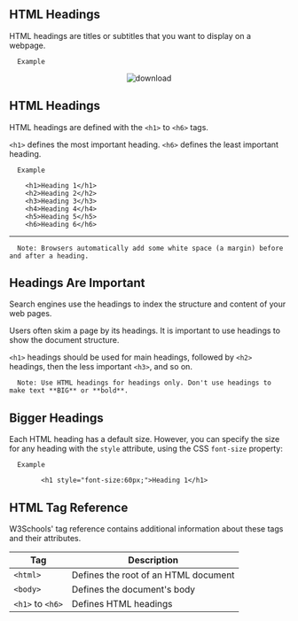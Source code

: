 HTML Headings
---

HTML headings are titles or subtitles that you want to display on a webpage.


      Example

<p align = "center"

![download](https://user-images.githubusercontent.com/47166768/190172730-a5b337f6-c9be-470d-95e9-97591c3c2df8.png)

</p>














HTML Headings
---
HTML headings are defined with the `<h1>` to `<h6>` tags.

`<h1>` defines the most important heading. `<h6>` defines the least important heading.

      Example
      
        <h1>Heading 1</h1>
        <h2>Heading 2</h2>
        <h3>Heading 3</h3>
        <h4>Heading 4</h4>
        <h5>Heading 5</h5>
        <h6>Heading 6</h6>
---
      Note: Browsers automatically add some white space (a margin) before and after a heading.
    

Headings Are Important
---
Search engines use the headings to index the structure and content of your web pages.

Users often skim a page by its headings. It is important to use headings to show the document structure.

`<h1>` headings should be used for main headings, followed by `<h2>` headings, then the less important `<h3>`, and so on.


      Note: Use HTML headings for headings only. Don't use headings to make text **BIG** or **bold**.


Bigger Headings
---
Each HTML heading has a default size. However, you can specify the size for any heading with the `style` attribute, using the CSS `font-size` property:

      Example
      
            <h1 style="font-size:60px;">Heading 1</h1>







HTML Tag Reference
---
W3Schools' tag reference contains additional information about these tags and their attributes.

|Tag|Description|
|-|-|
|`<html>`|Defines the root of an HTML document|
|`<body>`|Defines the document's body|
|`<h1>` to `<h6>`|Defines HTML headings






